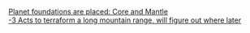 [Planet foundations are placed: Core and Mantle](https://old.reddit.com/r/GodhoodWB/comments/foo57w/endless_pantheon_turn_1/flgo7nd)    
[-3 Acts to terraform a long mountain range, will figure out where later](https://old.reddit.com/r/GodhoodWB/comments/foo57w/endless_pantheon_turn_1/fljjuoa/)